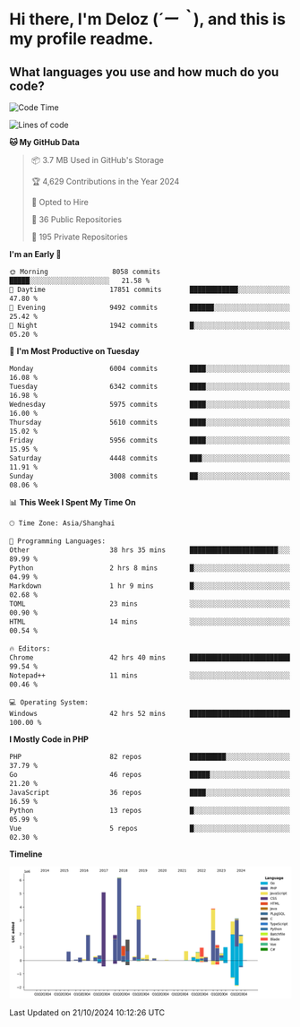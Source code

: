 # **Hi there, I'm Deloz (*´ー｀*), and this is my profile readme.**

## **What languages you use and how much do you code?**

<!--START_SECTION:waka-->
![Code Time](http://img.shields.io/badge/Code%20Time-4%2C862%20hrs%2049%20mins-blue)

![Lines of code](https://img.shields.io/badge/From%20Hello%20World%20I%27ve%20Written-41.7%20million%20lines%20of%20code-blue)

**🐱 My GitHub Data** 

> 📦 3.7 MB Used in GitHub's Storage 
 > 
> 🏆 4,629 Contributions in the Year 2024
 > 
> 💼 Opted to Hire
 > 
> 📜 36 Public Repositories 
 > 
> 🔑 195 Private Repositories 
 > 
**I'm an Early 🐤** 

```text
🌞 Morning                8058 commits        █████░░░░░░░░░░░░░░░░░░░░   21.58 % 
🌆 Daytime                17851 commits       ████████████░░░░░░░░░░░░░   47.80 % 
🌃 Evening                9492 commits        ██████░░░░░░░░░░░░░░░░░░░   25.42 % 
🌙 Night                  1942 commits        █░░░░░░░░░░░░░░░░░░░░░░░░   05.20 % 
```
📅 **I'm Most Productive on Tuesday** 

```text
Monday                   6004 commits        ████░░░░░░░░░░░░░░░░░░░░░   16.08 % 
Tuesday                  6342 commits        ████░░░░░░░░░░░░░░░░░░░░░   16.98 % 
Wednesday                5975 commits        ████░░░░░░░░░░░░░░░░░░░░░   16.00 % 
Thursday                 5610 commits        ████░░░░░░░░░░░░░░░░░░░░░   15.02 % 
Friday                   5956 commits        ████░░░░░░░░░░░░░░░░░░░░░   15.95 % 
Saturday                 4448 commits        ███░░░░░░░░░░░░░░░░░░░░░░   11.91 % 
Sunday                   3008 commits        ██░░░░░░░░░░░░░░░░░░░░░░░   08.06 % 
```


📊 **This Week I Spent My Time On** 

```text
🕑︎ Time Zone: Asia/Shanghai

💬 Programming Languages: 
Other                    38 hrs 35 mins      ██████████████████████░░░   89.99 % 
Python                   2 hrs 8 mins        █░░░░░░░░░░░░░░░░░░░░░░░░   04.99 % 
Markdown                 1 hr 9 mins         █░░░░░░░░░░░░░░░░░░░░░░░░   02.68 % 
TOML                     23 mins             ░░░░░░░░░░░░░░░░░░░░░░░░░   00.90 % 
HTML                     14 mins             ░░░░░░░░░░░░░░░░░░░░░░░░░   00.54 % 

🔥 Editors: 
Chrome                   42 hrs 40 mins      █████████████████████████   99.54 % 
Notepad++                11 mins             ░░░░░░░░░░░░░░░░░░░░░░░░░   00.46 % 

💻 Operating System: 
Windows                  42 hrs 52 mins      █████████████████████████   100.00 % 
```

**I Mostly Code in PHP** 

```text
PHP                      82 repos            █████████░░░░░░░░░░░░░░░░   37.79 % 
Go                       46 repos            █████░░░░░░░░░░░░░░░░░░░░   21.20 % 
JavaScript               36 repos            ████░░░░░░░░░░░░░░░░░░░░░   16.59 % 
Python                   13 repos            █░░░░░░░░░░░░░░░░░░░░░░░░   05.99 % 
Vue                      5 repos             █░░░░░░░░░░░░░░░░░░░░░░░░   02.30 % 
```



**Timeline**

![Lines of Code chart](https://raw.githubusercontent.com/deloz/deloz/main/assets/bar_graph.png)


 Last Updated on 21/10/2024 10:12:26 UTC
<!--END_SECTION:waka-->
